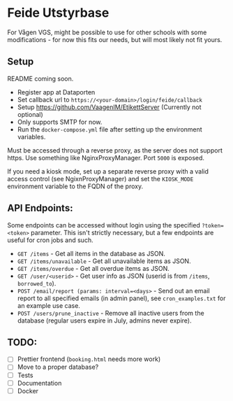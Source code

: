 # Feide Utstyrbase
For Vågen VGS, might be possible to use for other schools with some modifications - for now this fits our needs, but will most likely not fit yours.

## Setup
README coming soon.

- Register app at Dataporten
- Set callback url to `https://<your-domain>/login/feide/callback`
- Setup https://github.com/VaagenIM/EtikettServer (Currently not optional)
- Only supports SMTP for now.
- Run the `docker-compose.yml` file after setting up the environment variables.

Must be accessed through a reverse proxy, as the server does not support https. Use something like NginxProxyManager. Port `5000` is exposed.

If you need a kiosk mode, set up a separate reverse proxy with a valid access control (see NgixnProxyManager) and set the `KIOSK_MODE` environment variable to the FQDN of the proxy.

## API Endpoints:
Some endpoints can be accessed without login using the specified `?token=<token>` parameter. This isn't strictly necessary, but a few endpoints are useful for cron jobs and such.

- `GET /items` - Get all items in the database as JSON.
- `GET /items/unavailable` - Get all unavailable items as JSON.
- `GET /items/overdue` - Get all overdue items as JSON.
- `GET /user/<userid>` - Get user info as JSON (userid is from `/items`, `borrowed_to`).
- `POST /email/report (params: interval=<days>` - Send out an email report to all specified emails (in admin panel), see `cron_examples.txt` for an example use case.
- `POST /users/prune_inactive` - Remove all inactive users from the database (regular users expire in July, admins never expire).

## TODO:
- [ ] Prettier frontend (`booking.html` needs more work)
- [ ] Move to a proper database?
- [ ] Tests
- [ ] Documentation
- [ ] Docker